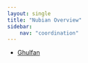 ```yaml
---
layout: single
title: "Nubian Overview"
sidebar:
    nav: "coordination"
---
```


- [Ghulfan](/coordination/cfiles/ghulfan.pdf)